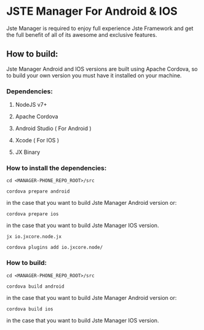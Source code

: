 # JSTE Manager For Android & IOS

Jste Manager is required to enjoy full experience Jste Framework and get the full benefit of all of its awesome and exclusive features.

## How to build:

Jste Manager Android and IOS versions are built using Apache Cordova, so to build your own version you must have it installed on your machine.

### Dependencies:

1. NodeJS v7+

2. Apache Cordova

3. Android Studio ( For Android )

4. Xcode ( For IOS )

5. JX Binary

### How to install the dependencies:

<code>cd <MANAGER-PHONE_REPO_ROOT>/src</code>

<code>cordova prepare android</code>

in the case that you want to build Jste Manager Android version or:

<code>cordova prepare ios</code>

in the case that you want to build Jste Manager IOS version.

<code>jx io.jxcore.node.jx</code>

<code>cordova plugins add io.jxcore.node/</code>

### How to build:

<code>cd <MANAGER-PHONE_REPO_ROOT>/src</code>

<code>cordova build android</code>

in the case that you want to build Jste Manager Android version or:

<code>cordova build ios</code>

in the case that you want to build Jste Manager IOS version.

